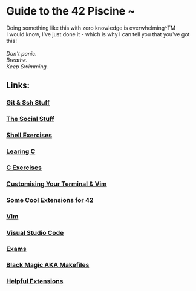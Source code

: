 # Guide to the 42 Piscine ~

Doing something like this with zero knowledge is overwhelming^TM<br />
I would know, I've just done it - which is why I can tell you that you've got this!<br />
<br />
*Don't panic.*<br />
*Breathe.*<br />
*Keep Swimming.*<br />

## Links:

### [Git & Ssh Stuff](https://github.com/kaiaydan/42_Piscine_2024/blob/main/Using_Git.md)

### [The Social Stuff](https://github.com/kaiaydan/42_Piscine_2024/blob/main/Using_Git.md)

### [Shell Exercises](https://github.com/kaiaydan/42_Piscine_2024/blob/main/Shell.md)

### [Learing C](https://github.com/knbyte/42_Piscine_2024/blob/main/Extra%20Resources/Learning-c.md)

### [C Exercises](https://github.com/kaiaydan/42_Piscine_2024/blob/main/C.md)

### [Customising Your Terminal & Vim](https://github.com/kaiaydan/42_Piscine_2024/blob/main/Extra%20Resources/Customising%20Vim%20%26%20iTerm.pdf)

### [Some Cool Extensions for 42](https://github.com/kaiaydan/42_Piscine_2024/blob/main/Extra%20Resources/Extensions)

### [Vim]()

### [Visual Studio Code]()

### [Exams]()

### [Black Magic AKA Makefiles](https://github.com/kaiaydan/42_Piscine_2024/blob/main/Extra%20Resources/Makefiles.md)

### [Helpful Extensions](https://github.com/knbyte/42_Piscine_2024/blob/main/Extra%20Resources/Extensions)
